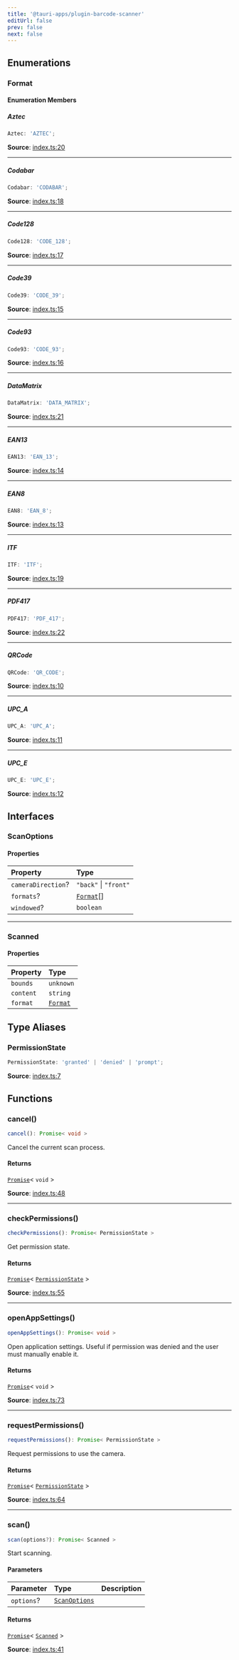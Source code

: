 ```yaml
---
title: '@tauri-apps/plugin-barcode-scanner'
editUrl: false
prev: false
next: false
---
```


## Enumerations

### Format

#### Enumeration Members

##### Aztec

```ts
Aztec: 'AZTEC';
```

**Source**: [index.ts:20](https://github.com/tauri-apps/plugins-workspace/blob/v2/plugins/barcode-scanner/guest-js/index.ts#L20)

---

##### Codabar

```ts
Codabar: 'CODABAR';
```

**Source**: [index.ts:18](https://github.com/tauri-apps/plugins-workspace/blob/v2/plugins/barcode-scanner/guest-js/index.ts#L18)

---

##### Code128

```ts
Code128: 'CODE_128';
```

**Source**: [index.ts:17](https://github.com/tauri-apps/plugins-workspace/blob/v2/plugins/barcode-scanner/guest-js/index.ts#L17)

---

##### Code39

```ts
Code39: 'CODE_39';
```

**Source**: [index.ts:15](https://github.com/tauri-apps/plugins-workspace/blob/v2/plugins/barcode-scanner/guest-js/index.ts#L15)

---

##### Code93

```ts
Code93: 'CODE_93';
```

**Source**: [index.ts:16](https://github.com/tauri-apps/plugins-workspace/blob/v2/plugins/barcode-scanner/guest-js/index.ts#L16)

---

##### DataMatrix

```ts
DataMatrix: 'DATA_MATRIX';
```

**Source**: [index.ts:21](https://github.com/tauri-apps/plugins-workspace/blob/v2/plugins/barcode-scanner/guest-js/index.ts#L21)

---

##### EAN13

```ts
EAN13: 'EAN_13';
```

**Source**: [index.ts:14](https://github.com/tauri-apps/plugins-workspace/blob/v2/plugins/barcode-scanner/guest-js/index.ts#L14)

---

##### EAN8

```ts
EAN8: 'EAN_8';
```

**Source**: [index.ts:13](https://github.com/tauri-apps/plugins-workspace/blob/v2/plugins/barcode-scanner/guest-js/index.ts#L13)

---

##### ITF

```ts
ITF: 'ITF';
```

**Source**: [index.ts:19](https://github.com/tauri-apps/plugins-workspace/blob/v2/plugins/barcode-scanner/guest-js/index.ts#L19)

---

##### PDF417

```ts
PDF417: 'PDF_417';
```

**Source**: [index.ts:22](https://github.com/tauri-apps/plugins-workspace/blob/v2/plugins/barcode-scanner/guest-js/index.ts#L22)

---

##### QRCode

```ts
QRCode: 'QR_CODE';
```

**Source**: [index.ts:10](https://github.com/tauri-apps/plugins-workspace/blob/v2/plugins/barcode-scanner/guest-js/index.ts#L10)

---

##### UPC_A

```ts
UPC_A: 'UPC_A';
```

**Source**: [index.ts:11](https://github.com/tauri-apps/plugins-workspace/blob/v2/plugins/barcode-scanner/guest-js/index.ts#L11)

---

##### UPC_E

```ts
UPC_E: 'UPC_E';
```

**Source**: [index.ts:12](https://github.com/tauri-apps/plugins-workspace/blob/v2/plugins/barcode-scanner/guest-js/index.ts#L12)

## Interfaces

### ScanOptions

#### Properties

| Property                                                               | Type                                                         |
| :--------------------------------------------------------------------- | :----------------------------------------------------------- |
| <a id="cameradirection" name="cameradirection"></a> `cameraDirection`? | `"back"` \| `"front"`                                        |
| <a id="formats" name="formats"></a> `formats`?                         | [`Format`](/references/javascript/barcode-scanner/#format)[] |
| <a id="windowed" name="windowed"></a> `windowed`?                      | `boolean`                                                    |

---

### Scanned

#### Properties

| Property                                      | Type                                                       |
| :-------------------------------------------- | :--------------------------------------------------------- |
| <a id="bounds" name="bounds"></a> `bounds`    | `unknown`                                                  |
| <a id="content" name="content"></a> `content` | `string`                                                   |
| <a id="format" name="format"></a> `format`    | [`Format`](/references/javascript/barcode-scanner/#format) |

## Type Aliases

### PermissionState

```ts
PermissionState: 'granted' | 'denied' | 'prompt';
```

**Source**: [index.ts:7](https://github.com/tauri-apps/plugins-workspace/blob/v2/plugins/barcode-scanner/guest-js/index.ts#L7)

## Functions

### cancel()

```ts
cancel(): Promise< void >
```

Cancel the current scan process.

#### Returns

[`Promise`](https://developer.mozilla.org/docs/Web/JavaScript/Reference/Global_Objects/Promise)\< `void` \>

**Source**: [index.ts:48](https://github.com/tauri-apps/plugins-workspace/blob/v2/plugins/barcode-scanner/guest-js/index.ts#L48)

---

### checkPermissions()

```ts
checkPermissions(): Promise< PermissionState >
```

Get permission state.

#### Returns

[`Promise`](https://developer.mozilla.org/docs/Web/JavaScript/Reference/Global_Objects/Promise)\< [`PermissionState`](/references/javascript/barcode-scanner/#permissionstate) \>

**Source**: [index.ts:55](https://github.com/tauri-apps/plugins-workspace/blob/v2/plugins/barcode-scanner/guest-js/index.ts#L55)

---

### openAppSettings()

```ts
openAppSettings(): Promise< void >
```

Open application settings. Useful if permission was denied and the user must manually enable it.

#### Returns

[`Promise`](https://developer.mozilla.org/docs/Web/JavaScript/Reference/Global_Objects/Promise)\< `void` \>

**Source**: [index.ts:73](https://github.com/tauri-apps/plugins-workspace/blob/v2/plugins/barcode-scanner/guest-js/index.ts#L73)

---

### requestPermissions()

```ts
requestPermissions(): Promise< PermissionState >
```

Request permissions to use the camera.

#### Returns

[`Promise`](https://developer.mozilla.org/docs/Web/JavaScript/Reference/Global_Objects/Promise)\< [`PermissionState`](/references/javascript/barcode-scanner/#permissionstate) \>

**Source**: [index.ts:64](https://github.com/tauri-apps/plugins-workspace/blob/v2/plugins/barcode-scanner/guest-js/index.ts#L64)

---

### scan()

```ts
scan(options?): Promise< Scanned >
```

Start scanning.

#### Parameters

| Parameter  | Type                                                                 | Description |
| :--------- | :------------------------------------------------------------------- | :---------- |
| `options`? | [`ScanOptions`](/references/javascript/barcode-scanner/#scanoptions) |             |

#### Returns

[`Promise`](https://developer.mozilla.org/docs/Web/JavaScript/Reference/Global_Objects/Promise)\< [`Scanned`](/references/javascript/barcode-scanner/#scanned) \>

**Source**: [index.ts:41](https://github.com/tauri-apps/plugins-workspace/blob/v2/plugins/barcode-scanner/guest-js/index.ts#L41)
